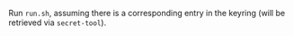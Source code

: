 Run `run.sh`, assuming there is a corresponding entry in the keyring
(will be retrieved via `secret-tool`).
